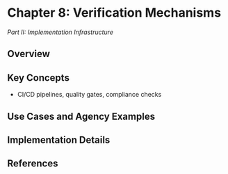 # Chapter 8: Verification Mechanisms

*Part II: Implementation Infrastructure*

## Overview



## Key Concepts

- CI/CD pipelines, quality gates, compliance checks

## Use Cases and Agency Examples




## Implementation Details



## References


